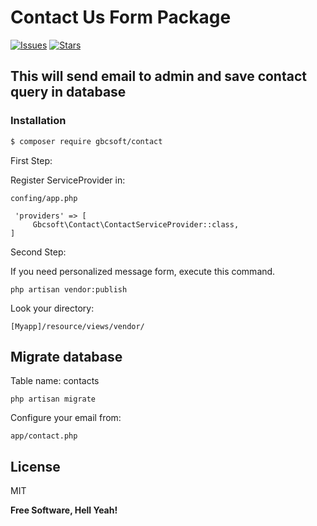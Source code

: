  
# Contact Us Form Package



[![Issues](https://img.shields.io/github/issues/angeldelacruzs/contact-package.svg?style=flat-square)](https://github.com/angeldelacruzs/contact-package/issues) [![Stars](	https://img.shields.io/github/stars/angeldelacruzs/contact-package.svg?style=flat-square)](https://github.com/angeldelacruzs/contact-package/stargazers)



## This will send email to admin and save contact query in database


### Installation

```sh
$ composer require gbcsoft/contact
``` 
First Step: 

Register ServiceProvider  in: 

```
confing/app.php
```

```
 'providers' => [
     Gbcsoft\Contact\ContactServiceProvider::class,
]
```


Second Step: 

If you need personalized message form, execute this command.

```
php artisan vendor:publish

```

Look your directory: 

```
[Myapp]/resource/views/vendor/

 ```

## Migrate database 

Table name:  contacts

```
php artisan migrate

``` 

Configure your email from:

```
app/contact.php

```

License
----

MIT


**Free Software, Hell Yeah!**
